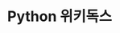 ---
title: Python 위키독스
tags: [python, wikidocs]
style: fill
color: primary
description: Python 내용을 정리한 위키독스
external_url: https://wikidocs.net/book/7417
---